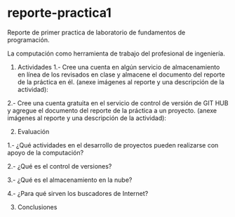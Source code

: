 # reporte-practica1
Reporte de primer practica de laboratorio de fundamentos de programación.

La computación como herramienta de trabajo del profesional de ingeniería.


1)	Actividades
1.- Cree una cuenta en algún servicio de almacenamiento en línea de los revisados en clase y almacene el documento del reporte de la práctica en él. (anexe imágenes al reporte y una descripción de la actividad):


2.- Cree una cuenta gratuita en el servicio de control de versión de GIT HUB y agregue el documento del reporte de la práctica a un proyecto. (anexe imágenes al reporte y una descripción de la actividad):



2)	Evaluación

1.- ¿Qué actividades en el desarrollo de proyectos pueden realizarse con apoyo de la computación?


2.- ¿Qué es el control de versiones?


3.- ¿Qué es el almacenamiento en la nube?


4.- ¿Para qué sirven los buscadores de Internet?  



3)	Conclusiones
 
